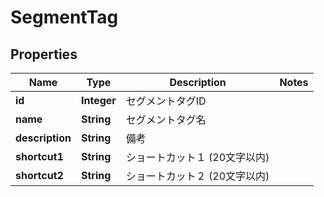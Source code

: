 

# SegmentTag

## Properties

Name | Type | Description | Notes
------------ | ------------- | ------------- | -------------
**id** | **Integer** | セグメントタグID | 
**name** | **String** | セグメントタグ名 | 
**description** | **String** | 備考 | 
**shortcut1** | **String** | ショートカット１ (20文字以内) | 
**shortcut2** | **String** | ショートカット２ (20文字以内) | 



